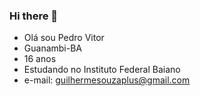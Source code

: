 ### Hi there 👋

- Olá sou Pedro Vitor
- Guanambi-BA
- 16 anos
- Estudando no Instituto Federal Baiano
- e-mail: guilhermesouzaplus@gmail.com
